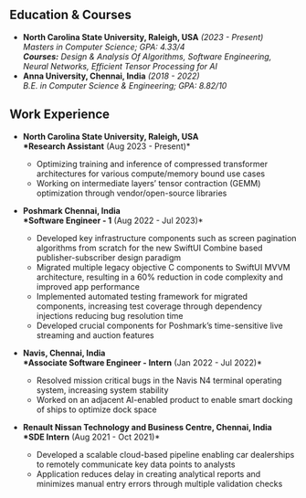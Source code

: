 ## Education & Courses

- **North Carolina State University, Raleigh, USA** _(2023 - Present)_\
   _Masters in Computer Science; GPA: 4.33/4_\
  **_Courses:_** _Design & Analysis Of Algorithms, Software Engineering, Neural Networks, Efficient Tensor Processing for AI_
- **Anna University, Chennai, India** _(2018 - 2022)_\
  _B.E. in Computer Science & Engineering; GPA: 8.82/10_

## Work Experience

- **North Carolina State University, Raleigh, USA** \
  **\*Research Assistant** (Aug 2023 - Present)\*

  - Optimizing training and inference of compressed transformer architectures for various compute/memory bound use cases
  - Working on intermediate layers’ tensor contraction (GEMM) optimization through vendor/open-source libraries

- **Poshmark Chennai, India** \
  **\*Software Engineer - 1** (Aug 2022 - Jul 2023)\*

  - Developed key infrastructure components such as screen pagination algorithms from scratch for the new SwiftUI Combine based publisher-subscriber design paradigm
  - Migrated multiple legacy objective C components to SwiftUI MVVM architecture, resulting in a 60% reduction in code complexity and improved app performance
  - Implemented automated testing framework for migrated components, increasing test coverage through dependency injections reducing bug resolution time
  - Developed crucial components for Poshmark’s time-sensitive live streaming and auction features

- **Navis, Chennai, India**\
  **\*Associate Software Engineer - Intern** (Jan 2022 - Jul 2022)\*
  - Resolved mission critical bugs in the Navis N4 terminal operating system, increasing system stability
  - Worked on an adjacent AI-enabled product to enable smart docking of ships to optimize dock space
- **Renault Nissan Technology and Business Centre, Chennai, India**\
  **\*SDE Intern** (Aug 2021 - Oct 2021)\*
  - Developed a scalable cloud-based pipeline enabling car dealerships to remotely communicate key data points to analysts
  - Application reduces delay in creating analytical reports and minimizes manual entry errors through multiple validation checks
